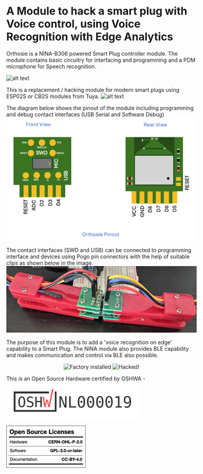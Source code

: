 # A Module to hack a smart plug with Voice control, using Voice Recognition with Edge Analytics
Orthosie is a NINA-B306 powered Smart Plug controller module. The module contains basic circuitry for interfacing and programming and a PDM microphone for Speech recognition. 

![alt text](https://github.com/tanmoydutta/smartplug-edge-voice-control/blob/main/images/front1euro.png?raw=true)

This is a replacement / hacking module for modern smart plugs using ESP02S or CB2S modules from Tuya.
![alt text](https://github.com/tanmoydutta/smartplug-edge-voice-control/blob/main/images/threemusketeers.png?raw=true)

The diagram below shows the pinout of the module including programming and debug contact interfaces (USB Serial and Software Debug)
![alt text](https://github.com/tanmoydutta/smartplug-edge-voice-control/blob/main/images/pinout-new.png?raw=true)

The contact interfaces (SWD and USB) can be connected to programming interface and devices using Pogo pin connectors with the help of suitable clips as shown below in the image.
![alt text](https://github.com/tanmoydutta/smartplug-edge-voice-control/blob/main/images/pogo.png?raw=true)

The purpose of this module is to add a 'voice recognition on edge' capability to a Smart Plug. The NINA module also provides BLE capability and makes communication and control via BLE also possible.
<p align="center">
  <img src="/images/cb2s-installed.png?raw=true" width="350" title="Factory installed">
  <img src="/images/orthosie-installed.png?raw=true" width="350" alt="Hacked!">
</p>

This is an Open Source Hardware certified by OSHWA - 
<a href="https://certification.oshwa.org/nl000019.html">
  <img src="/images/certification-mark-NL000019-wide.png?raw=true" alt="OSHWA" width="350" title="OSHWA Certification">
</a>

![alt text](https://github.com/tanmoydutta/smartplug-edge-voice-control/blob/main/images/oshw_license-2.png?raw=true)
